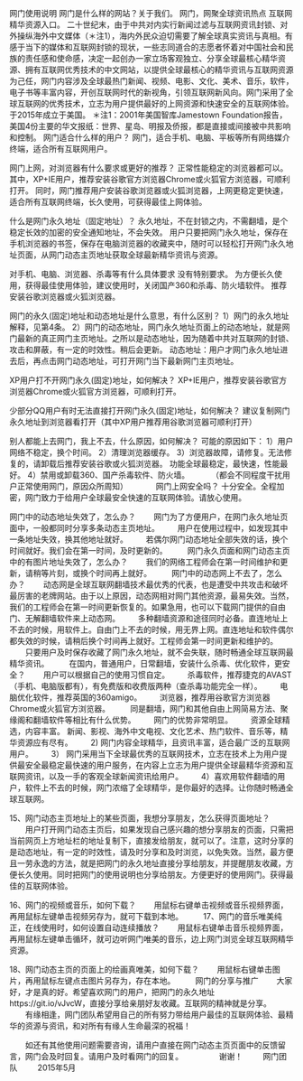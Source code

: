 网门使用说明
网门是什么样的网站？关于我们。
   网门，网聚全球资讯热点 互联网精华资源入口。
   二十世纪末，由于中共对内实行新闻过滤与互联网资讯封锁、对外操纵海外中文媒体（＊注1），海内外民众迫切需要了解全球真实资讯与真相。有感于当下的媒体和互联网封锁的现状，一些志同道合的志愿者怀着对中国社会和民族的责任感和使命感，决定一起创办一家立场客观独立、分享全球最核心精华资源、拥有互联网优秀技术的中文网站，以提供全球最核心的精华资讯与互联网资源为己任，网门内容涉及全球最热门新闻、视频、电影、文化、美术、音乐，软件，电子书等丰富内容，开创互联网时代的新视角，引领互联网新风向。网门采用了全球互联网的优秀技术，立志为用户提供最好的上网资源和快速安全的互联网体验。于2015年成立于美国。
＊注1：2001年美国智库Jamestown Foundation报告，美国4份主要的华文报纸：世界、星岛、明报及侨报，都是直接或间接被中共影响和控制。
网门适合什么样的用户？
   网门，适合手机、电脑、平板等所有网络媒介终端，适合所有互联网用户。

网门上网，对浏览器有什么要求或更好的推荐？
   正常性能稳定的浏览器都可以。
   其中，XP+IE用户，推荐安装谷歌官方浏览器Chrome或火狐官方浏览器，可顺利打开。
   同时，网门推荐用户安装谷歌浏览器或火狐浏览器，上网更稳定更快速，适合所有互联网终端，长久使用，可获得最佳上网体验。

什么是网门永久地址（固定地址）？
   永久地址，不在封锁之内，不需翻墙，是个稳定长效的加密的安全通知地址，不会失效。
   用户只要把网门永久地址，保存在手机浏览器的书签，保存在电脑浏览器的收藏夹中，随时可以轻松打开网门永久地址页面，从网门动态主页地址获取全球最新精华资讯与资源。

对手机、电脑、浏览器、杀毒等有什么具体要求
   没有特别要求。
   为方便长久使用，获得最佳使用体验，建议使用时，关闭国产360和杀毒、防火墙软件。
推荐安装谷歌浏览器或火狐浏览器。

网门的永久(固定)地址和动态地址是什么意思，有什么区别？
   1）网门的永久地址解释，见第4条。
   2）网门的动态地址，网门永久地址页面上的动态地址，就是网门最新的真正网门主页地址。之所以是动态地址，因为随着中共对互联网的封锁、攻击和屏蔽，有一定的时效性。稍后会更新。
      动态地址：用户才网门永久地址进去后，再点击网门动态地址，可打开网门当下最新网门主页地址。

XP用户打不开网门永久(固定)地址，如何解决？
   XP+IE用户，推荐安装谷歌官方浏览器Chrome或火狐官方浏览器，可顺利打开。

少部分QQ用户有时无法直接打开网门永久(固定)地址，如何解决？
   建议复制网门永久地址到浏览器看打开（其中XP用户推荐用谷歌浏览器可顺利打开）

别人都能上去网门，我上不去，什么原因，如何解决？
   可能的原因如下：
   1）用户网络不稳定，换个时间。
   2）清理浏览器缓存。
   3）浏览器故障，请修复。无法修复的，请卸载后推荐安装谷歌或火狐浏览器。
      功能全球最稳定，最快速，性能最好。
   4）禁用或卸载360、国产杀毒软件、防火墙。
　　　（都会不同程度干扰用户正常使用网门，原因众所周知）
　　　
网门上网安全吗？
   十分安全。全程加密，网门致力于给用户全球最安全快速的互联网体验。请放心使用。

网门中的动态地址失效了，怎么办？
　　网门为了方便用户，在网门永久地址页面中，一般都同时分享多条动态主页地址。
　　用户在使用过程中，如发现其中一条地址失效，换其他地址就好。
　　若偶尔网门动态地址全部失效的话，换个时间就好。我们会在第一时间，及时更新的。
　　
网门永久页面和网门动态主页中的有图片地址失效了，怎么办？
　　我们的网络工程师会在第一时间维护和更新，请稍等片刻，或换个时间再上就好。
　　
网门中的动态网上不去了，怎么办？
　　动态网是全球互联网翻墙技术最优秀的代表，也是遭受中共攻击和破坏最厉害的老牌网站。由于以上原因，动态网相对网门其他资源，最易失效。当然，我们的工程师会在第一时间更新恢复的。如果急用，也可以下载网门提供的自由门、无解翻墙软件来上动态网。
　　多种翻墙资源和途径同时必备。直连地址上不去的时候，用软件上。自由门上不去的时候，用无界上网。直连地址和软件偶尔都失效的时候，请稍后换个时间再上就好。工程师会第一时间更新和维护的。
　　只要用户及时保存收藏了网门永久地址，就不会失联，随时畅通全球互联网最精华资讯。
　　
在国内，普通用户，日常翻墙，安装什么杀毒、优化软件，更安全？
　　用户可以根据自己的使用习惯自定。
　　杀毒软件，推荐捷克的AVAST（手机、电脑版都有），有免费版和收费版两种（查杀毒功能完全一样）。
　　电脑优化软件，推荐英国的360amigo。
　　浏览器，推荐用谷歌官方浏览器Chrome或火狐官方浏览器。
　　
同是翻墙，网门和其他自由上网简易方法、聚缘阁和翻墙软件等相比有什么优势。
　　网门的优势非常明显。
　　资源全球精选，内容丰富。
       新闻、影视、海外中文电视、文化艺术、热门软件、音乐等，精华资源应有尽有。
　　2)  网门内容全球精华，且资讯丰富，适合最广泛的互联网用户。
　　3） 网门采用当下全球最优秀的互联网技术，立志在技术上为用户提供最安全最稳定最快速的用户服务，在内容上立志为用户提供全球最精华资源和互联网资讯，以及一手的客观全球新闻资讯给用户。
　　4）喜欢用软件翻墙的用户，软件上不去的时候，网门浓缩了全球精华，是你最好的选择。让你随时畅通全球互联网。
　　

15、网门动态主页地址上的某些页面，我想分享朋友，怎么获得页面地址？
　　用户打开网门动态主页后，如果发现自己感兴趣的想分享朋友的页面，只需把当前网页上方地址栏的地址复制下，直接发给朋友，就可以了。注意，这时分享的是动态地址，有一定的时效性，请及时分享和及时浏览，以免失效。当然，最方便且一劳永逸的方法，就是把网门的永久地址直接分享给朋友，并提醒朋友收藏，方便长久使用。同时把网门的使用说明也分享给朋友。方便更好的使用网门。获得最佳的互联网体验。

16、网门的视频或音乐，如何下载？
　　用鼠标右键单击视频或音乐视频界面，再用鼠标左键单击视频另存为，就可下载到本地。
　　
17、网门的音乐唯美纯正，在线使用时，如何设置自动连续播放？
　　用鼠标右键单击音乐视频界面，再用鼠标左键单击循环，就可边听网门唯美的音乐，边上网门浏览全球互联网精华资源。

18、网门动态主页的页面上的绘画真唯美，如何下载？
　　用鼠标右键单击图片，再用鼠标左键点击图片另存为，存在本地。
　　
网门的分享与推广
　　大家好，才是真的好。希望喜欢网门的用户，把网门的永久地址https://git.io/vJvcW，直接分享给亲朋好友收藏。互联网的精神就是分享。
　　有缘相逢，网门团队希望用自己的所有努力带给用户最佳的互联网体验、最精华的资源与资讯，和对所有有缘人生命最深的祝福！

　　如还有其他使用问题需要咨询，请用户直接在网门动态主页页面中的反馈留言，网门会及时回复。请用户及时看网门的回复。
　　
　　谢谢！
　　                                                   网门团队
　　                                                   2015年5月
　　

